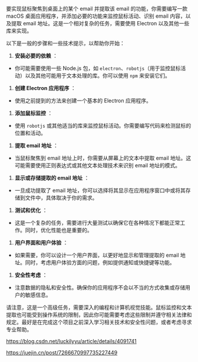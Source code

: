 要实现鼠标聚焦到桌面上的某个 email 并提取该 email 的功能，你需要编写一款 macOS 桌面应用程序，并添加必要的功能来监控鼠标活动、识别 email 内容，以及提取 email 地址。这是一个相对复杂的任务，需要使用 Electron 以及其他一些库来实现。

以下是一般的步骤和一些技术提示，以帮助你开始：

1. **安装必要的依赖** ：

* 你可能需要使用一些 Node.js 包，如 `electron`、`robotjs`（用于监控鼠标活动）以及其他可能用于文本处理的库。你可以使用 `npm` 来安装它们。

1. **创建 Electron 应用程序** ：

* 使用之前提到的方法来创建一个基本的 Electron 应用程序。

1. **添加鼠标监控** ：

* 使用 `robotjs` 或其他适当的库来监控鼠标活动。你需要编写代码来检测鼠标的位置和活动。

1. **提取 email 地址** ：

* 当鼠标聚焦到 email 地址上时，你需要从屏幕上的文本中提取 email 地址。这可能需要使用正则表达式或其他文本处理技术来识别 email 地址的模式。

1. **显示或存储提取的 email 地址** ：

* 一旦成功提取了 email 地址，你可以选择将其显示在应用程序窗口中或将其存储到文件中，具体取决于你的需求。

1. **测试和优化** ：

* 这是一个复杂的任务，需要进行大量测试以确保它在各种情况下都能正常工作。同时，优化性能也是重要的。

1. **用户界面和用户体验** ：

* 如果需要，你可以设计一个用户界面，以更好地显示和管理提取的 email 地址。同时，考虑用户体验方面的问题，例如提供通知或快捷键等功能。

1. **安全性考虑** ：

* 注意数据的隐私和安全性。确保你的应用程序不会以不当的方式收集或存储用户的敏感信息。

请注意，这是一个高级任务，需要深入的编程和计算机视觉技能。鼠标监控和文本提取也可能受到操作系统的限制，因此你可能需要考虑这些限制并遵守相关法律和规定。最好是在完成这个项目之前深入学习相关技术和安全性问题，或者考虑寻求专业帮助。


https://blog.csdn.net/luckilyyu/article/details/4091741

https://juejin.cn/post/7266670997735227449
